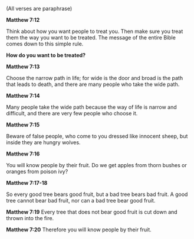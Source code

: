 (All verses are paraphrase)

**Matthew 7:12**

Think about how you want people to treat you. Then make sure you treat them the way you want to be treated. The message of the entire Bible comes down to this simple rule.

**How do you want to be treated?**

**Matthew 7:13**

Choose the narrow path in life; for wide is the door and broad is the path that leads to death, and there are many people who take the wide path.

**Matthew 7:14**

Many people take the wide path because the way of life is narrow and difficult, and there are very few people who choose it.

**Matthew 7:15**

Beware of false people, who come to you dressed like innocent sheep, but inside they are hungry wolves.

**Matthew 7:16**

You will know people by their fruit. Do we get apples from thorn bushes or oranges from poison ivy?

**Matthew 7:17-18**

So every good tree bears good fruit, but a bad tree bears bad fruit. A good tree cannot bear bad fruit, nor can a bad tree bear good fruit.

**Matthew 7:19**
Every tree that does not bear good fruit is cut down and thrown into the fire.

**Matthew 7:20**
Therefore you will know people by their fruit.